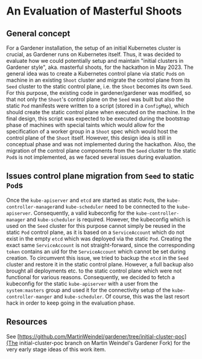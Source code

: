 # An Evaluation of Masterful Shoots

## General concept

For a Gardener installation, the setup of an initial Kubernetes cluster is crucial, as Gardener runs on Kubernetes itself. Thus, it was decided to evaluate how we could potentially setup and maintain "initial clusters in Gardener style", aka. masterful shoots, for the hackathon in May 2023. The general idea was to create a Kubernetes control plane via static `Pod`s on machine in an existing `Shoot` cluster and migrate the control plane from its `Seed` cluster to the static control plane, i.e. the `Shoot` becomes its own `Seed`. For this purpose, the existing code in gardener/gardener was modified, so that not only the `Shoot`'s control plane on the `Seed` was built but also the static `Pod` manifests were written to a script (stored in a `ConfigMap`), which should create the static control plane when executed on the machine. In the final design, this script was expected to be executed during the bootstrap phase of machines with special taints which would allow for the specification of a worker group in a `Shoot` spec which would host the control plane of the `Shoot` itself. However, this design idea is still in conceptual phase and was not implemented during the hackathon. Also, the migration of the control plane components from the `Seed` cluster to the static `Pod`s is not implemented, as we faced several issues during evaluation.

## Issues control plane migration from `Seed` to static `Pod`s

Once the `kube-apiserver` and `etcd` are started as static `Pod`s, the `kube-controller-manager`and `kube-scheduler` need to be connected to the `kube-apiserver`. Consequently, a valid kubeconfig for the `kube-controller-manager` and `kube-scheduler` is required. However, the kubeconfig which is used on the `Seed` cluster for this purpose cannot simply be reused in the static `Pod` control plane, as it is based on a `ServiceAccount` which do not exist in the empty `etcd` which was deployed via the static `Pod`. Creating the exact same `ServiceAccount` is not straight-forward, since the corresponding `token` contains an uid for the `ServiceAccount` which cannot be set during creation. To circumvent this issue, we tried to backup the `etcd` in the `Seed` cluster and restore it in the static control plane. However, a full backup also brought all deployments etc. to the static control plane which were not functional for various reasons.
Consequently, we decided to fetch a kubeconfig for the static `kube-apiserver` with a user from the `system:masters` group and used it for the connectivity setup of the `kube-controller-manger` and `kube-scheduler`. Of course, this was the last resort hack in order to keep going in the evaluation phase.

## Resources

See [https://github.com/MartinWeindel/gardener/tree/initial-cluster-poc](The initial-cluster-poc branch on Martin Weindel's Gardener Fork) for the very early stage ideas of this work item.
